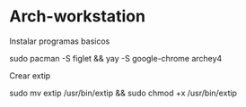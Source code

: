 # Arch-workstation

Instalar programas basicos

sudo pacman -S figlet && yay -S google-chrome archey4 

Crear extip

sudo mv extip /usr/bin/extip && sudo chmod +x /usr/bin/extip

